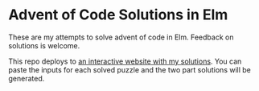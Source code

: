 # Advent of Code Solutions in Elm

These are my attempts to solve advent of code in Elm. Feedback on solutions is welcome.

This repo deploys to [an interactive website with my
solutions](https://master--resonant-cannoli-e63c3c.netlify.app/). You can paste
the inputs for each solved puzzle and the two part solutions will be generated.
